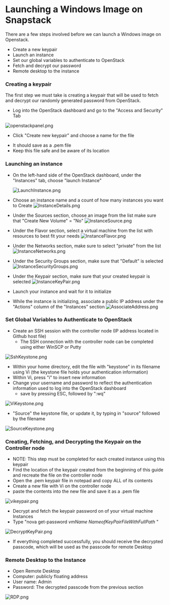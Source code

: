 # Launching a Windows Image on Snapstack
There are a few steps involved before we can launch a Windows image on Openstack.  
- Create a new keypair  
- Launch an instance
- Set our global variables to authenticate to OpenStack  
- Fetch and decrypt our password   
- Remote desktop to the instance

### Creating a keypair  
The first step we must take is creating a keypair that will be used to fetch and decrypt our randomly generated password from OpenStack.
- Log into the OpenStack dashboard and go to the "Access and Security" Tab

![openstackpanel.png](img/openstackpanel.png)
- Click "Create new keypair" and choose a name for the  file
 * It should save as a .pem file
 * Keep this file safe and be aware of its location

### Launching an instance
- On the left-hand side of the OpenStack dashboard, under the "Instances" tab, choose "launch Instance"

  ![LaunchInstance.png](img/LaunchInstance.png)
- Choose an instance name and a count of how many instances you want to Create
![InstanceDetails.png](img/InstanceDetails.png)

- Under the Sources section, choose an image from the list make sure that "Create New Volume" = "No"
![InstanceSource.png](img/InstanceSource.png)

- Under the Flavor section, select a virtual machine from the list with resources to best fit your needs
![InstanceFlavor.png](img/InstanceFlavor.png)

- Under the Networks section, make sure to select "private" from the list
![InstanceNetworks.png](img/InstanceNetworks.png)

- Under the Security Groups section, make sure that "Default" is selected
![InstanceSecurityGroups.png](img/InstanceSecurityGroups.png)

- Under the Keypair section, make sure that your created keypair is selected
![InstanceKeyPair.png](img/InstanceKeyPair.png)
- Launch your instance and wait for it to initialize
- While the instance is initializing, associate a public IP address under the "Actions" column of the "Instances" section
![AssociateAddress.png](img/AssociateAddress.png)


### Set Global Variables to Authenticate to OpenStack
- Create an SSH session with the controller node (IP address located in Github host file)
  - The SSH connection with the controller node can be completed using either WinSCP or Putty

![SshKeystone.png](img/SshKeystone.png)

 - Within your home directory, edit the file with "keystone" in its filename using Vi (the keystone file holds your authentication information)
  - Within Vi, press "i" to insert new information
- Change your username and password to reflect the authentication information used to log into the OpenStack dashboard
  -  save by pressing ESC, followed by ":wq"

![ViKeystone.png](img/ViKeystone.png)

- "Source" the keystone file, or update it, by typing in "source" followed by the filename

![SourceKeystone.png](img/SourceKeystone.png)

### Creating, Fetching, and Decrypting the Keypair on the Controller node
- NOTE: This step must be completed for each created instance using this keypair
- Find the location of the keypair created from the beginning of this guide and recreate the file on the controller node
 - Open the .pem keypair file in notepad and copy ALL of its contents
 - Create a new file with Vi on the controller node
 - paste the contents into the new file and save it as a .pem file

 ![vikeypair.png](img/vikeypair.png)
- Decrypt and fetch the keypair password on of your virtual machine Instances
 - Type "nova get-password *vmName* *NameofKeyPairFileWithFullPath* "

 ![DecryptKeyPair.png](img/DecryptKeyPair.png)

- If everything completed successfully, you should receive the decrypted passcode, which will be used as the passcode for remote Desktop

### Remote Desktop to the Instance

- Open Remote Desktop
 - Computer: publicly floating address
 - User name: Admin
 - Password: The decrypted passcode from the previous section

![RDP.png](img/RDP.png)
